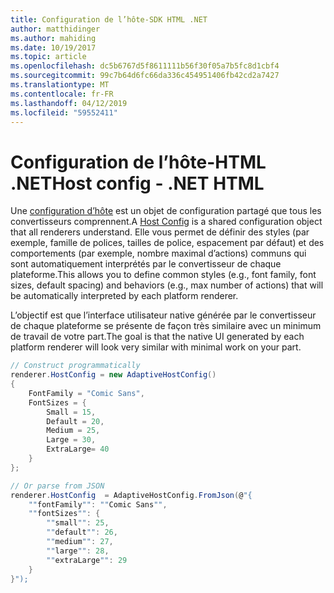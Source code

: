 ```yaml
---
title: Configuration de l’hôte-SDK HTML .NET
author: matthidinger
ms.author: mahiding
ms.date: 10/19/2017
ms.topic: article
ms.openlocfilehash: dc5b6767d5f8611111b56f30f05a7b5fc8d1cbf4
ms.sourcegitcommit: 99c7b64d6fc66da336c454951406fb42cd2a7427
ms.translationtype: MT
ms.contentlocale: fr-FR
ms.lasthandoff: 04/12/2019
ms.locfileid: "59552411"
---
```

# <a name="host-config---net-html"></a><span data-ttu-id="f6ffd-102">Configuration de l’hôte-HTML .NET</span><span class="sxs-lookup"><span data-stu-id="f6ffd-102">Host config - .NET HTML</span></span>

<span data-ttu-id="f6ffd-103">Une [configuration d’hôte](../../../rendering-cards/host-config.md) est un objet de configuration partagé que tous les convertisseurs comprennent.</span><span class="sxs-lookup"><span data-stu-id="f6ffd-103">A [Host Config](../../../rendering-cards/host-config.md) is a shared configuration object that all renderers understand.</span></span> <span data-ttu-id="f6ffd-104">Elle vous permet de définir des styles (par exemple, famille de polices, tailles de police, espacement par défaut) et des comportements (par exemple, nombre maximal d’actions) communs qui sont automatiquement interprétés par le convertisseur de chaque plateforme.</span><span class="sxs-lookup"><span data-stu-id="f6ffd-104">This allows you to define common styles (e.g., font family, font sizes, default spacing) and behaviors (e.g., max number of actions) that will be automatically interpreted by each platform renderer.</span></span> 

<span data-ttu-id="f6ffd-105">L’objectif est que l’interface utilisateur native générée par le convertisseur de chaque plateforme se présente de façon très similaire avec un minimum de travail de votre part.</span><span class="sxs-lookup"><span data-stu-id="f6ffd-105">The goal is that the native UI generated by each platform renderer will look very similar with minimal work on your part.</span></span>

```csharp
// Construct programmatically
renderer.HostConfig = new AdaptiveHostConfig() 
{
    FontFamily = "Comic Sans",
    FontSizes = {
        Small = 15,
        Default = 20,
        Medium = 25,
        Large = 30,
        ExtraLarge= 40
    }
};

// Or parse from JSON
renderer.HostConfig  = AdaptiveHostConfig.FromJson(@"{
    ""fontFamily"": ""Comic Sans"",
    ""fontSizes"": {
        ""small"": 25,
        ""default"": 26,
        ""medium"": 27,
        ""large"": 28,
        ""extraLarge"": 29
    }
}");
```